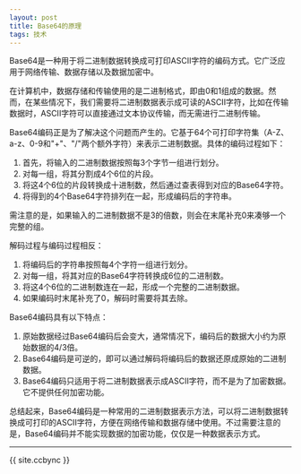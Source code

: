 ```yaml
---
layout: post
title: Base64的原理
tags: 技术
---
```


Base64是一种用于将二进制数据转换成可打印ASCII字符的编码方式。它广泛应用于网络传输、数据存储以及数据加密中。

在计算机中，数据存储和传输使用的是二进制格式，即由0和1组成的数据。然而，在某些情况下，我们需要将二进制数据表示成可读的ASCII字符，比如在传输数据时，ASCII字符可以直接通过文本协议传输，而无需进行二进制传输。

Base64编码正是为了解决这个问题而产生的。它基于64个可打印字符集（A-Z、a-z、0-9和"+"、"/"两个额外字符）来表示二进制数据。具体的编码过程如下：

1. 首先，将输入的二进制数据按照每3个字节一组进行划分。
2. 对每一组，将其分割成4个6位的片段。
3. 将这4个6位的片段转换成十进制数，然后通过查表得到对应的Base64字符。
4. 将得到的4个Base64字符排列在一起，形成编码后的字符串。

需注意的是，如果输入的二进制数据不是3的倍数，则会在末尾补充0来凑够一个完整的组。

解码过程与编码过程相反：

1. 将编码后的字符串按照每4个字符一组进行划分。
2. 对每一组，将其对应的Base64字符转换成6位的二进制数。
3. 将这4个6位的二进制数连在一起，形成一个完整的二进制数据。
4. 如果编码时末尾补充了0，解码时需要将其去除。

Base64编码具有以下特点：

1. 原始数据经过Base64编码后会变大，通常情况下，编码后的数据大小约为原始数据的4/3倍。
2. Base64编码是可逆的，即可以通过解码将编码后的数据还原成原始的二进制数据。
3. Base64编码只适用于将二进制数据表示成ASCII字符，而不是为了加密数据。它不提供任何加密功能。

总结起来，Base64编码是一种常用的二进制数据表示方法，可以将二进制数据转换成可打印的ASCII字符，方便在网络传输和数据存储中使用。不过需要注意的是，Base64编码并不能实现数据的加密功能，仅仅是一种数据表示方式。

------------------

{{ site.ccbync }}
